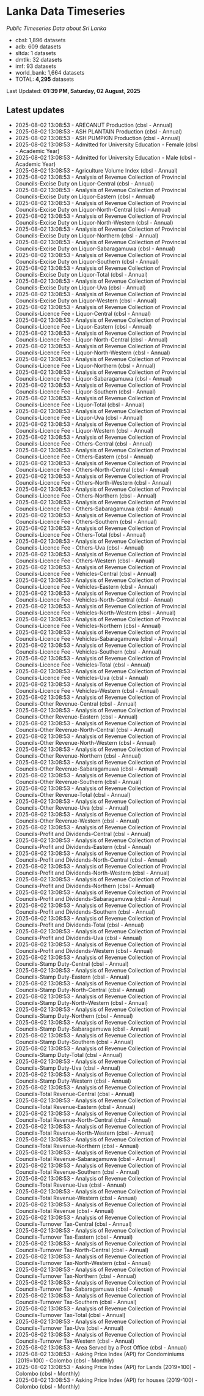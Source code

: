 # Lanka Data Timeseries
*Public Timeseries Data about Sri Lanka*

* cbsl: 1,896 datasets
* adb: 609 datasets
* sltda: 1 datasets
* dmtlk: 32 datasets
* imf: 93 datasets
* world_bank: 1,664 datasets
* TOTAL: **4,295** datasets

Last Updated: **01:39 PM, Saturday, 02 August, 2025**

## Latest updates

* 2025-08-02 13:08:53 - ARECANUT Production (cbsl - Annual)
* 2025-08-02 13:08:53 - ASH PLANTAIN Production (cbsl - Annual)
* 2025-08-02 13:08:53 - ASH PUMPKIN Production (cbsl - Annual)
* 2025-08-02 13:08:53 - Admitted for University Education - Female (cbsl - Academic Year)
* 2025-08-02 13:08:53 - Admitted for University Education - Male (cbsl - Academic Year)
* 2025-08-02 13:08:53 - Agriculture Volume Index (cbsl - Annual)
* 2025-08-02 13:08:53 - Analysis of Revenue Collection of Provincial Councils-Excise Duty on Liquor-Central (cbsl - Annual)
* 2025-08-02 13:08:53 - Analysis of Revenue Collection of Provincial Councils-Excise Duty on Liquor-Eastern (cbsl - Annual)
* 2025-08-02 13:08:53 - Analysis of Revenue Collection of Provincial Councils-Excise Duty on Liquor-North-Central (cbsl - Annual)
* 2025-08-02 13:08:53 - Analysis of Revenue Collection of Provincial Councils-Excise Duty on Liquor-North-Western (cbsl - Annual)
* 2025-08-02 13:08:53 - Analysis of Revenue Collection of Provincial Councils-Excise Duty on Liquor-Northern (cbsl - Annual)
* 2025-08-02 13:08:53 - Analysis of Revenue Collection of Provincial Councils-Excise Duty on Liquor-Sabaragamuwa (cbsl - Annual)
* 2025-08-02 13:08:53 - Analysis of Revenue Collection of Provincial Councils-Excise Duty on Liquor-Southern (cbsl - Annual)
* 2025-08-02 13:08:53 - Analysis of Revenue Collection of Provincial Councils-Excise Duty on Liquor-Total (cbsl - Annual)
* 2025-08-02 13:08:53 - Analysis of Revenue Collection of Provincial Councils-Excise Duty on Liquor-Uva (cbsl - Annual)
* 2025-08-02 13:08:53 - Analysis of Revenue Collection of Provincial Councils-Excise Duty on Liquor-Western (cbsl - Annual)
* 2025-08-02 13:08:53 - Analysis of Revenue Collection of Provincial Councils-Licence Fee - Liquor-Central (cbsl - Annual)
* 2025-08-02 13:08:53 - Analysis of Revenue Collection of Provincial Councils-Licence Fee - Liquor-Eastern (cbsl - Annual)
* 2025-08-02 13:08:53 - Analysis of Revenue Collection of Provincial Councils-Licence Fee - Liquor-North-Central (cbsl - Annual)
* 2025-08-02 13:08:53 - Analysis of Revenue Collection of Provincial Councils-Licence Fee - Liquor-North-Western (cbsl - Annual)
* 2025-08-02 13:08:53 - Analysis of Revenue Collection of Provincial Councils-Licence Fee - Liquor-Northern (cbsl - Annual)
* 2025-08-02 13:08:53 - Analysis of Revenue Collection of Provincial Councils-Licence Fee - Liquor-Sabaragamuwa (cbsl - Annual)
* 2025-08-02 13:08:53 - Analysis of Revenue Collection of Provincial Councils-Licence Fee - Liquor-Southern (cbsl - Annual)
* 2025-08-02 13:08:53 - Analysis of Revenue Collection of Provincial Councils-Licence Fee - Liquor-Total (cbsl - Annual)
* 2025-08-02 13:08:53 - Analysis of Revenue Collection of Provincial Councils-Licence Fee - Liquor-Uva (cbsl - Annual)
* 2025-08-02 13:08:53 - Analysis of Revenue Collection of Provincial Councils-Licence Fee - Liquor-Western (cbsl - Annual)
* 2025-08-02 13:08:53 - Analysis of Revenue Collection of Provincial Councils-Licence Fee - Others-Central (cbsl - Annual)
* 2025-08-02 13:08:53 - Analysis of Revenue Collection of Provincial Councils-Licence Fee - Others-Eastern (cbsl - Annual)
* 2025-08-02 13:08:53 - Analysis of Revenue Collection of Provincial Councils-Licence Fee - Others-North-Central (cbsl - Annual)
* 2025-08-02 13:08:53 - Analysis of Revenue Collection of Provincial Councils-Licence Fee - Others-North-Western (cbsl - Annual)
* 2025-08-02 13:08:53 - Analysis of Revenue Collection of Provincial Councils-Licence Fee - Others-Northern (cbsl - Annual)
* 2025-08-02 13:08:53 - Analysis of Revenue Collection of Provincial Councils-Licence Fee - Others-Sabaragamuwa (cbsl - Annual)
* 2025-08-02 13:08:53 - Analysis of Revenue Collection of Provincial Councils-Licence Fee - Others-Southern (cbsl - Annual)
* 2025-08-02 13:08:53 - Analysis of Revenue Collection of Provincial Councils-Licence Fee - Others-Total (cbsl - Annual)
* 2025-08-02 13:08:53 - Analysis of Revenue Collection of Provincial Councils-Licence Fee - Others-Uva (cbsl - Annual)
* 2025-08-02 13:08:53 - Analysis of Revenue Collection of Provincial Councils-Licence Fee - Others-Western (cbsl - Annual)
* 2025-08-02 13:08:53 - Analysis of Revenue Collection of Provincial Councils-Licence Fee - Vehicles-Central (cbsl - Annual)
* 2025-08-02 13:08:53 - Analysis of Revenue Collection of Provincial Councils-Licence Fee - Vehicles-Eastern (cbsl - Annual)
* 2025-08-02 13:08:53 - Analysis of Revenue Collection of Provincial Councils-Licence Fee - Vehicles-North-Central (cbsl - Annual)
* 2025-08-02 13:08:53 - Analysis of Revenue Collection of Provincial Councils-Licence Fee - Vehicles-North-Western (cbsl - Annual)
* 2025-08-02 13:08:53 - Analysis of Revenue Collection of Provincial Councils-Licence Fee - Vehicles-Northern (cbsl - Annual)
* 2025-08-02 13:08:53 - Analysis of Revenue Collection of Provincial Councils-Licence Fee - Vehicles-Sabaragamuwa (cbsl - Annual)
* 2025-08-02 13:08:53 - Analysis of Revenue Collection of Provincial Councils-Licence Fee - Vehicles-Southern (cbsl - Annual)
* 2025-08-02 13:08:53 - Analysis of Revenue Collection of Provincial Councils-Licence Fee - Vehicles-Total (cbsl - Annual)
* 2025-08-02 13:08:53 - Analysis of Revenue Collection of Provincial Councils-Licence Fee - Vehicles-Uva (cbsl - Annual)
* 2025-08-02 13:08:53 - Analysis of Revenue Collection of Provincial Councils-Licence Fee - Vehicles-Western (cbsl - Annual)
* 2025-08-02 13:08:53 - Analysis of Revenue Collection of Provincial Councils-Other Revenue-Central (cbsl - Annual)
* 2025-08-02 13:08:53 - Analysis of Revenue Collection of Provincial Councils-Other Revenue-Eastern (cbsl - Annual)
* 2025-08-02 13:08:53 - Analysis of Revenue Collection of Provincial Councils-Other Revenue-North-Central (cbsl - Annual)
* 2025-08-02 13:08:53 - Analysis of Revenue Collection of Provincial Councils-Other Revenue-North-Western (cbsl - Annual)
* 2025-08-02 13:08:53 - Analysis of Revenue Collection of Provincial Councils-Other Revenue-Northern (cbsl - Annual)
* 2025-08-02 13:08:53 - Analysis of Revenue Collection of Provincial Councils-Other Revenue-Sabaragamuwa (cbsl - Annual)
* 2025-08-02 13:08:53 - Analysis of Revenue Collection of Provincial Councils-Other Revenue-Southern (cbsl - Annual)
* 2025-08-02 13:08:53 - Analysis of Revenue Collection of Provincial Councils-Other Revenue-Total (cbsl - Annual)
* 2025-08-02 13:08:53 - Analysis of Revenue Collection of Provincial Councils-Other Revenue-Uva (cbsl - Annual)
* 2025-08-02 13:08:53 - Analysis of Revenue Collection of Provincial Councils-Other Revenue-Western (cbsl - Annual)
* 2025-08-02 13:08:53 - Analysis of Revenue Collection of Provincial Councils-Profit and Dividends-Central (cbsl - Annual)
* 2025-08-02 13:08:53 - Analysis of Revenue Collection of Provincial Councils-Profit and Dividends-Eastern (cbsl - Annual)
* 2025-08-02 13:08:53 - Analysis of Revenue Collection of Provincial Councils-Profit and Dividends-North-Central (cbsl - Annual)
* 2025-08-02 13:08:53 - Analysis of Revenue Collection of Provincial Councils-Profit and Dividends-North-Western (cbsl - Annual)
* 2025-08-02 13:08:53 - Analysis of Revenue Collection of Provincial Councils-Profit and Dividends-Northern (cbsl - Annual)
* 2025-08-02 13:08:53 - Analysis of Revenue Collection of Provincial Councils-Profit and Dividends-Sabaragamuwa (cbsl - Annual)
* 2025-08-02 13:08:53 - Analysis of Revenue Collection of Provincial Councils-Profit and Dividends-Southern (cbsl - Annual)
* 2025-08-02 13:08:53 - Analysis of Revenue Collection of Provincial Councils-Profit and Dividends-Total (cbsl - Annual)
* 2025-08-02 13:08:53 - Analysis of Revenue Collection of Provincial Councils-Profit and Dividends-Uva (cbsl - Annual)
* 2025-08-02 13:08:53 - Analysis of Revenue Collection of Provincial Councils-Profit and Dividends-Western (cbsl - Annual)
* 2025-08-02 13:08:53 - Analysis of Revenue Collection of Provincial Councils-Stamp Duty-Central (cbsl - Annual)
* 2025-08-02 13:08:53 - Analysis of Revenue Collection of Provincial Councils-Stamp Duty-Eastern (cbsl - Annual)
* 2025-08-02 13:08:53 - Analysis of Revenue Collection of Provincial Councils-Stamp Duty-North-Central (cbsl - Annual)
* 2025-08-02 13:08:53 - Analysis of Revenue Collection of Provincial Councils-Stamp Duty-North-Western (cbsl - Annual)
* 2025-08-02 13:08:53 - Analysis of Revenue Collection of Provincial Councils-Stamp Duty-Northern (cbsl - Annual)
* 2025-08-02 13:08:53 - Analysis of Revenue Collection of Provincial Councils-Stamp Duty-Sabaragamuwa (cbsl - Annual)
* 2025-08-02 13:08:53 - Analysis of Revenue Collection of Provincial Councils-Stamp Duty-Southern (cbsl - Annual)
* 2025-08-02 13:08:53 - Analysis of Revenue Collection of Provincial Councils-Stamp Duty-Total (cbsl - Annual)
* 2025-08-02 13:08:53 - Analysis of Revenue Collection of Provincial Councils-Stamp Duty-Uva (cbsl - Annual)
* 2025-08-02 13:08:53 - Analysis of Revenue Collection of Provincial Councils-Stamp Duty-Western (cbsl - Annual)
* 2025-08-02 13:08:53 - Analysis of Revenue Collection of Provincial Councils-Total Revenue-Central (cbsl - Annual)
* 2025-08-02 13:08:53 - Analysis of Revenue Collection of Provincial Councils-Total Revenue-Eastern (cbsl - Annual)
* 2025-08-02 13:08:53 - Analysis of Revenue Collection of Provincial Councils-Total Revenue-North-Central (cbsl - Annual)
* 2025-08-02 13:08:53 - Analysis of Revenue Collection of Provincial Councils-Total Revenue-North-Western (cbsl - Annual)
* 2025-08-02 13:08:53 - Analysis of Revenue Collection of Provincial Councils-Total Revenue-Northern (cbsl - Annual)
* 2025-08-02 13:08:53 - Analysis of Revenue Collection of Provincial Councils-Total Revenue-Sabaragamuwa (cbsl - Annual)
* 2025-08-02 13:08:53 - Analysis of Revenue Collection of Provincial Councils-Total Revenue-Southern (cbsl - Annual)
* 2025-08-02 13:08:53 - Analysis of Revenue Collection of Provincial Councils-Total Revenue-Uva (cbsl - Annual)
* 2025-08-02 13:08:53 - Analysis of Revenue Collection of Provincial Councils-Total Revenue-Western (cbsl - Annual)
* 2025-08-02 13:08:53 - Analysis of Revenue Collection of Provincial Councils-Total Revenue (cbsl - Annual)
* 2025-08-02 13:08:53 - Analysis of Revenue Collection of Provincial Councils-Turnover Tax-Central (cbsl - Annual)
* 2025-08-02 13:08:53 - Analysis of Revenue Collection of Provincial Councils-Turnover Tax-Eastern (cbsl - Annual)
* 2025-08-02 13:08:53 - Analysis of Revenue Collection of Provincial Councils-Turnover Tax-North-Central (cbsl - Annual)
* 2025-08-02 13:08:53 - Analysis of Revenue Collection of Provincial Councils-Turnover Tax-North-Western (cbsl - Annual)
* 2025-08-02 13:08:53 - Analysis of Revenue Collection of Provincial Councils-Turnover Tax-Northern (cbsl - Annual)
* 2025-08-02 13:08:53 - Analysis of Revenue Collection of Provincial Councils-Turnover Tax-Sabaragamuwa (cbsl - Annual)
* 2025-08-02 13:08:53 - Analysis of Revenue Collection of Provincial Councils-Turnover Tax-Southern (cbsl - Annual)
* 2025-08-02 13:08:53 - Analysis of Revenue Collection of Provincial Councils-Turnover Tax-Total (cbsl - Annual)
* 2025-08-02 13:08:53 - Analysis of Revenue Collection of Provincial Councils-Turnover Tax-Uva (cbsl - Annual)
* 2025-08-02 13:08:53 - Analysis of Revenue Collection of Provincial Councils-Turnover Tax-Western (cbsl - Annual)
* 2025-08-02 13:08:53 - Area Served by a Post Office (cbsl - Annual)
* 2025-08-02 13:08:53 - Asking Price Index (API) for Condominiums (2019=100) - Colombo (cbsl - Monthly)
* 2025-08-02 13:08:53 - Asking Price Index (API) for Lands (2019=100) - Colombo (cbsl - Monthly)
* 2025-08-02 13:08:53 - Asking Price Index (API) for houses (2019-100) - Colombo (cbsl - Monthly)